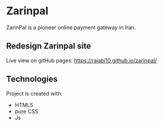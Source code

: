 # Zarinpal
ZarinPal is a pioneer online payment gateway in Iran.
## Redesign Zarinpal site
Live view on gitHub pages:
https://rajabi10.github.io/zarinpal/
## Technologies
Project is created with:
- HTML5
- pure CSS
- Js

